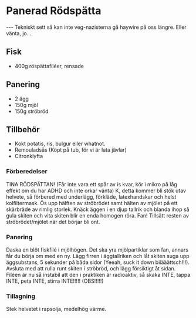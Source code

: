 # Panerad Rödspätta
--- Tekniskt sett så kan inte veg-nazisterna gå haywire på oss längre. Eller vänta, jo...

## Fisk
* 400g röspättafiléer, rensade

## Panering
* 2 ägg
* 150g mjöl
* 150g ströbröd

## Tillbehör
* Kokt potatis, ris, bulgur eller whatnot.
* Remouladsås (Köpt på tub, för vi är lata jävlar)
* Citronklyfta

### Förberedelser
TINA RÖDSPÄTTAN! (Får inte vara ett spår av is kvar, kör i mikro på låg effekt om du har ADHD och inte orkar vänta)
K, detta kommer bli stök utav helvete, så förbered med underlägg, förkläde, latexhandskar och helst kolfiltermask. Ös upp hälften av ströbrödet samt hälten av mjölet på ett skärbräde av rimlig storlek. Knäck äggen i en djup tallrik och blanda ihop så gula skiten och vita skiten blir en enda homogen röra. Fan!
Tillsätt resten av ströbrödet/mjölet när det börjar bli ont.

### Panering
Daska en blöt fiskfilé i mjölhögen. Det ska yra mjölpartiklar som fan, annars får du börja om med en ny. Lägg firren i äggtallriken och låt skiten suga upp äggsubstans, 5 sekunder på båda sidor (Yeeah, suck it down biiääättsch!!!). Avsluta med att rulla runt skiten i ströbröd, och lägg försiktigt åt sidan. Filéen är nu så instabil att den i praktiken är radioaktiv, så skaka INTE, tappa INTE, peta INTE, stirra INTE!!!!! (OBS!!!!!)

### Tillagning

Stek helvetet i rapsolja, medelhög värme.
